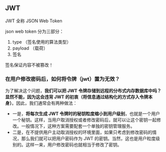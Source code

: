 ## JWT

JWT 全称 JSON Web Token

json web token 分为三部分：

1. type （签名使用的算法类型）
2. payload （载荷）
3. 签名

签名保证内容不被篡改！



### 在用户修改密码后，如何将令牌（jwt）置为无效？

为了解决这个问题，**我们可以把 JWT 令牌存储到远程的分布式内存数据库中吗？显然不能，因为这会违背 JWT 的初衷（将信息通过结构化的方式存入令牌本身）**。因此，我们通常会有两种做法：

- 一是，**将每次生成 JWT 令牌时的秘钥粒度缩小到用户级别**，也就是一个用户一个秘钥。这样，当用户取消授权或者修改密码后，就可以让这个密钥一起修改。一般情况下，这种方案需要配套一个单独的密钥管理服务。
- 二是，在不提供用户主动取消授权的环境里面，如果只考虑到修改密码的情况，那么我们就可以把用户密码作为 JWT 的密钥。当然，这也是用户粒度级别的。这样一来，用户修改密码也就相当于修改了密钥。



